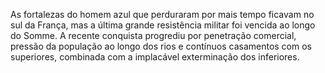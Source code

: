 ﻿As fortalezas do homem azul que perduraram por mais tempo ficavam no sul da França, mas a última grande resistência militar foi vencida ao longo do Somme. A recente conquista progrediu por penetração comercial, pressão da população ao longo dos rios e contínuos casamentos com os superiores, combinada com a implacável exterminação dos inferiores.